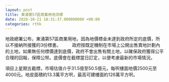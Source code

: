 ```yaml
---
layout: post
title: 東涌第57區商業用地流標
date: 2020-10-21 18:31:37.000000000 +08:00
categories: rthk
---
```


地政總署公布，東涌第57區商業用地，因為地價標金未達到政府所定的底價，所以不接納所接獲的3份標書。
　　 
政府按既定機制在市場上公開出售賣地計劃內的土地，如果無任何標價達到底價，政府不會出售有關土地，以確保政府獲得公平合理的回報，保障公帑。底價會在截標當日訂定，以便考慮最新的市場情況。

項目上星期五截標，市場估值介乎31.5億至50.5億元，每呎樓面地價2500元至4000元。地皮面積約13.3萬平方呎，最高可建樓面約126萬平方呎。
